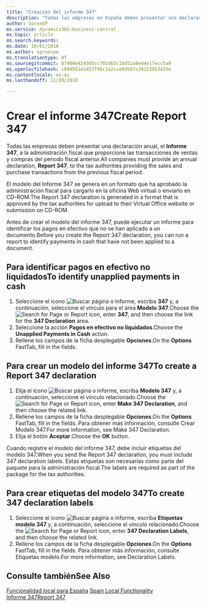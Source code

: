 ```yaml
---
title: "Creación del informe 347"
description: "Todas las empresas en España deben presentar una declaración anual, el modelo 347, a la administración fiscal y proporcionar las transacciones de ventas y compras del periodo fiscal anterior."
author: SorenGP
ms.service: dynamics365-business-central
ms.topic: article
ms.search.keywords: 
ms.date: 10/01/2018
ms.author: sgroespe
ms.translationtype: HT
ms.sourcegitcommit: 67400e424305cc705db5c1bd52a8e4de17ecc5a9
ms.openlocfilehash: c049561e1457f90c1a2cce03b57c39153953433e
ms.contentlocale: es-es
ms.lasthandoff: 11/20/2018

---
```

# <a name="create-report-347"></a><span data-ttu-id="f10d4-103">Crear el informe 347</span><span class="sxs-lookup"><span data-stu-id="f10d4-103">Create Report 347</span></span>
<span data-ttu-id="f10d4-104">Todas las empresas deben presentar una declaración anual, el **Informe 347**, a la administración fiscal que proporcione las transacciones de ventas y compras del periodo fiscal anterior.</span><span class="sxs-lookup"><span data-stu-id="f10d4-104">All companies must provide an annual declaration, **Report 347**, to the tax authorities providing the sales and purchase transactions from the previous fiscal period.</span></span>  

<span data-ttu-id="f10d4-105">El modelo del Informe 347 se genera en un formato que ha aprobado la administración fiscal para cargarlo en la oficina Web virtual o enviarlo en CD-ROM.</span><span class="sxs-lookup"><span data-stu-id="f10d4-105">The Report 347 declaration is generated in a format that is approved by the tax authorities for upload to their Virtual Office website or submission on CD-ROM.</span></span>  

<span data-ttu-id="f10d4-106">Antes de crear el modelo del informe 347, puede ejecutar un informe para identificar los pagos en efectivo que no se han aplicado a un documento.</span><span class="sxs-lookup"><span data-stu-id="f10d4-106">Before you create the Report 347 declaration, you can run a report to identify payments in cash that have not been applied to a document.</span></span>  

## <a name="to-identify-unapplied-payments-in-cash"></a><span data-ttu-id="f10d4-107">Para identificar pagos en efectivo no liquidados</span><span class="sxs-lookup"><span data-stu-id="f10d4-107">To identify unapplied payments in cash</span></span>  

1.  <span data-ttu-id="f10d4-108">Seleccione el icono ![Buscar página o informe](../../media/ui-search/search_small.png "icono Buscar página o informe"), escriba **347** y, a continuación, seleccione el vínculo para el área **Modelo 347**.</span><span class="sxs-lookup"><span data-stu-id="f10d4-108">Choose the ![Search for Page or Report](../../media/ui-search/search_small.png "Search for Page or Report icon") icon, enter **347**, and then choose the link for the **347 Declaration** area.</span></span>  
2.  <span data-ttu-id="f10d4-109">Seleccione la acción **Pagos en efectivo no liquidados**.</span><span class="sxs-lookup"><span data-stu-id="f10d4-109">Choose the **Unapplied Payments in Cash** action.</span></span>  
3.  <span data-ttu-id="f10d4-110">Rellene los campos de la ficha desplegable **Opciones**.</span><span class="sxs-lookup"><span data-stu-id="f10d4-110">On the **Options** FastTab, fill in the fields.</span></span>  

## <a name="to-create-a-report-347-declaration"></a><span data-ttu-id="f10d4-111">Para crear un modelo del informe 347</span><span class="sxs-lookup"><span data-stu-id="f10d4-111">To create a Report 347 declaration</span></span>  

1.  <span data-ttu-id="f10d4-112">Elija el icono ![Buscar página o informe](../../media/ui-search/search_small.png "icono Buscar página o informe"), escriba **Modelo 347** y, a continuación, seleccione el vínculo relacionado.</span><span class="sxs-lookup"><span data-stu-id="f10d4-112">Choose the ![Search for Page or Report](../../media/ui-search/search_small.png "Search for Page or Report icon") icon, enter **Make 347 Declaration**, and then choose the related link.</span></span>  
2.  <span data-ttu-id="f10d4-113">Rellene los campos de la ficha desplegable **Opciones**.</span><span class="sxs-lookup"><span data-stu-id="f10d4-113">On the **Options** FastTab, fill in the fields.</span></span> <span data-ttu-id="f10d4-114">Para obtener más información, consulte Crear Modelo 347.</span><span class="sxs-lookup"><span data-stu-id="f10d4-114">For more information, see Make 347 Declaration.</span></span>  
3.  <span data-ttu-id="f10d4-115">Elija el botón **Aceptar**.</span><span class="sxs-lookup"><span data-stu-id="f10d4-115">Choose the **OK** button.</span></span>  

<span data-ttu-id="f10d4-116">Cuando registre el modelo del informe 347, debe incluir etiquetas del modelo 347.</span><span class="sxs-lookup"><span data-stu-id="f10d4-116">When you send the Report 347 declaration, you must include 347 declaration labels.</span></span> <span data-ttu-id="f10d4-117">Estas etiquetas son necesarias como parte del paquete para la administración fiscal.</span><span class="sxs-lookup"><span data-stu-id="f10d4-117">The labels are required as part of the package for the tax authorities.</span></span>  

## <a name="to-create-347-declaration-labels"></a><span data-ttu-id="f10d4-118">Para crear etiquetas del modelo 347</span><span class="sxs-lookup"><span data-stu-id="f10d4-118">To create 347 declaration labels</span></span>  

1.  <span data-ttu-id="f10d4-119">Seleccione el icono ![Buscar página o informe](../../media/ui-search/search_small.png "icono Buscar página o informe"), escriba **Etiquetas modelo 347** y, a continuación, seleccione el vínculo relacionado.</span><span class="sxs-lookup"><span data-stu-id="f10d4-119">Choose the ![Search for Page or Report](../../media/ui-search/search_small.png "Search for Page or Report icon") icon, enter **347 Declaration Labels**, and then choose the related link.</span></span>  
2.  <span data-ttu-id="f10d4-120">Rellene los campos de la ficha desplegable **Opciones**.</span><span class="sxs-lookup"><span data-stu-id="f10d4-120">On the **Options** FastTab, fill in the fields.</span></span> <span data-ttu-id="f10d4-121">Para obtener más información, consulte Etiquetas modelo.</span><span class="sxs-lookup"><span data-stu-id="f10d4-121">For more information, see Declaration Labels.</span></span>  

## <a name="see-also"></a><span data-ttu-id="f10d4-122">Consulte también</span><span class="sxs-lookup"><span data-stu-id="f10d4-122">See Also</span></span>  
 <span data-ttu-id="f10d4-123">[Funcionalidad local para España](spain-local-functionality.md) </span><span class="sxs-lookup"><span data-stu-id="f10d4-123">[Spain Local Functionality](spain-local-functionality.md) </span></span>  
 [<span data-ttu-id="f10d4-124">Informe 347</span><span class="sxs-lookup"><span data-stu-id="f10d4-124">Report 347</span></span>](report-347.md)

